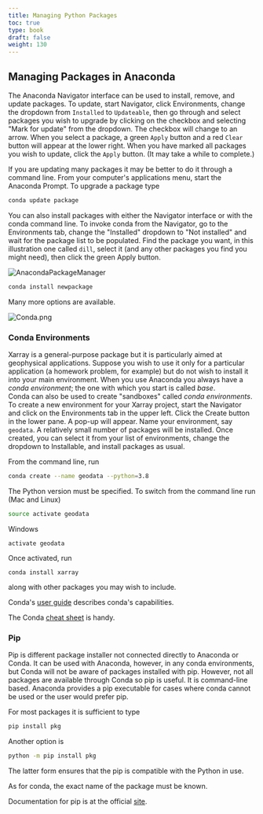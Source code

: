 ```yaml
---
title: Managing Python Packages
toc: true
type: book
draft: false
weight: 130
---
```


## Managing Packages in Anaconda

The Anaconda Navigator interface can be used to install, remove, and update packages.  To update, start Navigator, click Environments, change the dropdown from `Installed` to `Updateable`, then go through and select packages you wish to upgrade by clicking on the checkbox and selecting "Mark for update" from the dropdown.  The checkbox will change to an arrow.  When you select a package, a green `Apply` button and a red `Clear` button will appear at the lower right.  When you have marked all packages you wish to update, click the `Apply` button.  (It may take a while to complete.)

If you are updating many packages it may be better to do it through a command line.  From your computer's applications menu, start the Anaconda Prompt.   To upgrade a package type

```python
conda update package
```

You can also install packages with either the Navigator interface or with the conda command line.
To invoke conda from the Navigator, go to the Environments tab, change the "Installed" dropdown to "Not installed" and wait for the package list to be populated.  Find the package you want, in this illustration one called `dill`, select it (and any other packages you find you might need), then click the green Apply button.

![AnacondaPackageManager](/courses/python_introduction/imgs/AnacondaPackageManager.png)


```python
conda install newpackage
```
Many more options are available.  

![Conda.png](/courses/python_introduction/imgs/Conda.png)

### Conda Environments

Xarray is a general-purpose package but it is particularly aimed at geophysical applications.  Suppose you wish to use it only for a particular application (a homework problem, for example) but do not wish to install it into your main environment.  When you use Anaconda you always have a _conda environment_; the one with which you start is called _base_.  
Conda can also be used to create "sandboxes" called _conda environments_.  To create a new environment for your Xarray project, start the Navigator and click on the Environments tab in the upper left.  Click the Create button in the lower pane.  A pop-up will appear.  Name your environment, say `geodata`.  A relatively small number of packages will be installed.  Once created, you can select it from your list of environments, change the dropdown to Installable, and install packages as usual.

From the command line, run
```bash
conda create --name geodata --python=3.8
```
The Python version must be specified.  To switch from the command line run (Mac and Linux)
```bash
source activate geodata
```
Windows
```no-highlight
activate geodata
```

Once activated, run
```
conda install xarray
```
along with other packages you may wish to include.

Conda's [user guide](https://conda.io/projects/conda/en/latest/user-guide/index.html) describes conda's capabilities.

The Conda [cheat sheet](https://docs.conda.io/projects/conda/en/4.6.0/_downloads/52a95608c49671267e40c689e0bc00ca/conda-cheatsheet.pdf) is handy.

### Pip

Pip is different package installer not connected directly to Anaconda or Conda.  It can be used with Anaconda, however, in any conda environments, but Conda will not be aware of packages installed with pip.  However, not all packages are available through Conda so pip is useful.  It is command-line based. Anaconda provides a pip executable for cases where conda cannot be used or the user would prefer pip.  

For most packages it is sufficient to type
```bash
pip install pkg
```
Another option is
```bash
python -m pip install pkg
```
The latter form ensures that the pip is compatible with the Python in use.

As for conda, the exact name of the package must be known.

Documentation for pip is at the official [site](https://pip.pypa.io/en/stable/getting-started/).
